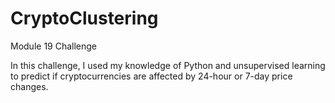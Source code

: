 # CryptoClustering
Module 19 Challenge

In this challenge, I used my knowledge of Python and unsupervised learning to predict if cryptocurrencies are affected by 24-hour or 7-day price changes. 
